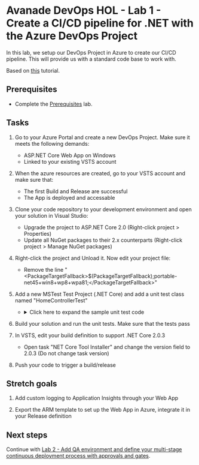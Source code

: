 # Avanade DevOps HOL - Lab 1 - Create a CI/CD pipeline for .NET with the Azure DevOps Project

In this lab, we setup our DevOps Project in Azure to create our CI/CD pipeline. This will provide us with a standard code base to work with.

Based on [this](https://docs.microsoft.com/en-us/vsts/build-release/apps/cd/azure/azure-devops-project-aspnetcore) tutorial.

## Prerequisites

- Complete the [Prerequisites](prerequisites.md) lab.

## Tasks

1. Go to your Azure Portal and create a new DevOps Project. Make sure it meets the following demands:
    - ASP.NET Core Web App on Windows
    - Linked to your existing VSTS account

1. When the azure resources are created, go to your VSTS account and make sure that:
   - The first Build and Release are successful
   - The App is deployed and accessable

1. Clone your code repository to your development environment and open your solution in Visual Studio:
   - Upgrade the project to ASP.NET Core 2.0 (Right-click project > Properties)
   - Update all NuGet packages to their 2.x counterparts (Right-click project > Manage NuGet packages)

1. Right-click the project and Unload it. Now edit your project file:
   - Remove the line "\<PackageTargetFallback\>$(PackageTargetFallback);portable-net45+win8+wp8+wpa81;\</PackageTargetFallback\>"

1. Add a new MSTest Test Project (.NET Core) and add a unit test class named "HomeControllerTest"
   - <details><summary>Click here to expand the sample unit test code</summary>

     ```csharp
      [TestClass]
      public class HomeControllerTest
      {
          [TestMethod]
          public void Index()
          {
              // Arrange
              HomeController controller = new HomeController();

              // Act
              ViewResult result = controller.Index() as ViewResult;

              // Assert
              Assert.IsNotNull(result);
          }

          [TestMethod]
          public void About()
          {
              // Arrange
              HomeController controller = new HomeController();

              // Act
              ViewResult result = controller.About() as ViewResult;

              // Assert
              Assert.IsNotNull(result);
              Assert.AreEqual("Your application description page.", result.ViewData["Message"]);
          }

          [TestMethod]
          public void Contact()
          {
              // Arrange
              HomeController controller = new HomeController();

              // Act
              ViewResult result = controller.Contact() as ViewResult;

              // Assert
              Assert.IsNotNull(result);
          }
      }
     ```
     </details>

1. Build your solution and run the unit tests. Make sure that the tests pass

1. In VSTS, edit your build definition to support .NET Core 2.0.3
   - Open task "NET Core Tool Installer" and change the version field to 2.0.3 (Do not change task version)

1. Push your code to trigger a build/release

## Stretch goals

1. Add custom logging to Application Insights through your Web App

1. Export the ARM template to set up the Web App in Azure, integrate it in your Release definition

## Next steps

Continue with [Lab 2 - Add QA environment and define your multi-stage continuous deployment process with approvals and gates](lab-2-multi-stage-deployments.md).